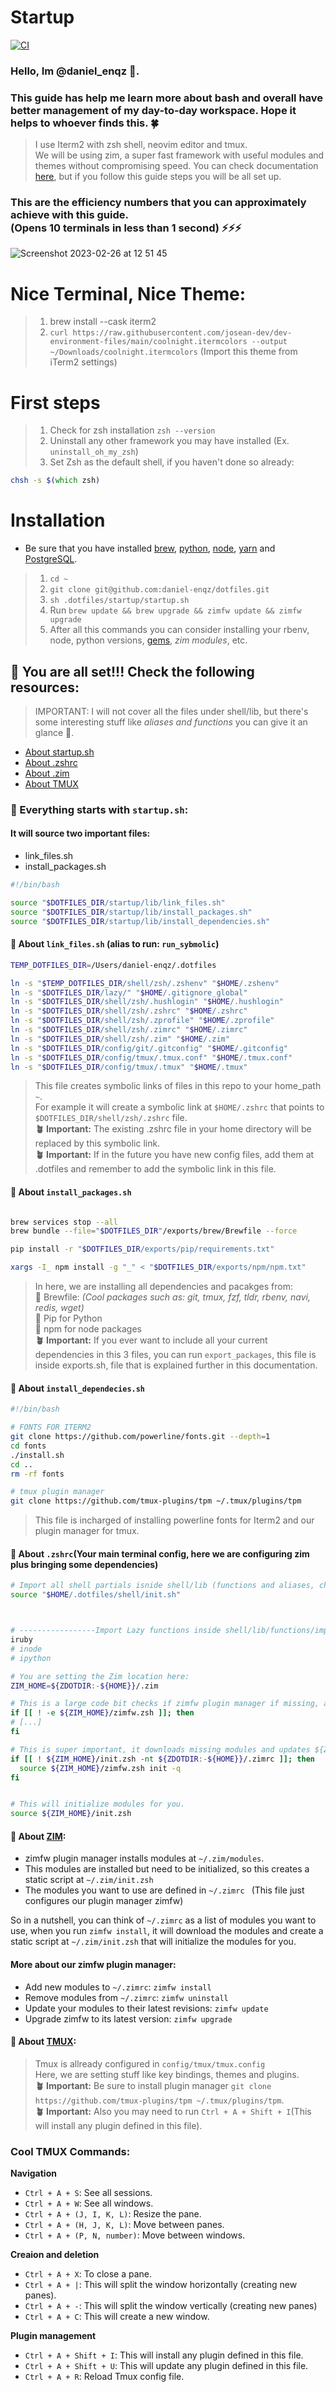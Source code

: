 # Startup
[![CI](https://github.com/daniel-enqz/dotfiles/actions/workflows/main.yaml/badge.svg)](https://github.com/daniel-enqz/dotfiles/actions/workflows/main.yaml)
### Hello, Im @daniel_enqz 👋. <br>
### This guide has help me learn more about bash and overall have better management of my day-to-day workspace. Hope it helps to whoever finds this. 🍀

> I use Iterm2 with zsh shell, neovim editor and tmux.<br>
> We will be using zim, a super fast framework with useful modules and themes without compromising speed. You can check documentation [here](https://github.com/zimfw/zimfw#manual-installation), but if you follow this guide steps you will be all set up.

### This are the efficiency numbers that you can approximately achieve with this guide. <br> (Opens 10 terminals in less than 1 second) ⚡️⚡️⚡️
![Screenshot 2023-02-26 at 12 51 45](https://user-images.githubusercontent.com/72522628/221430646-8f050482-9824-482f-87f6-b9ade4c4710a.jpg)

# Nice Terminal, Nice Theme:
> 1. brew install --cask iterm2
> 2. `curl https://raw.githubusercontent.com/josean-dev/dev-environment-files/main/coolnight.itermcolors --output ~/Downloads/coolnight.itermcolors` (Import this theme from iTerm2 settings)

# First steps
> 1. Check for zsh installation `zsh --version`
> 2. Uninstall any other framework you may have installed (Ex. `uninstall_oh_my_zsh`)
> 3. Set Zsh as the default shell, if you haven't done so already:

```zsh
chsh -s $(which zsh)
````

# Installation
- Be sure that you have installed [brew](https://github.com/lewagon/setup/blob/master/macos.md#homebrew), [python](https://github.com/lewagon/data-setup/blob/master/macOS.md#installing-python-with-pyenv), [node](https://github.com/lewagon/setup/blob/master/macos.md#nodejs), [yarn](https://github.com/lewagon/setup/blob/master/macos.md#yarn) and [PostgreSQL](https://github.com/lewagon/setup/blob/master/macos.md#postgresql).

> 1. `cd ~`
> 2. `git clone git@github.com:daniel-enqz/dotfiles.git`
> 3. `sh .dotfiles/startup/startup.sh`
> 4. Run `brew update && brew upgrade && zimfw update && zimfw upgrade`
> 5. After all this commands you can consider installing your rbenv, node, python versions, [gems](https://github.com/lewagon/setup/blob/master/macos.md#ruby), *zim modules*, etc.

## 🎉 You are all set!!! Check the following resources:
> IMPORTANT: I will not cover all the files under shell/lib, but there's some interesting stuff like _aliases and functions_ you can give it an glance 👀.
- [About startup.sh](https://github.com/daniel-enqz/dotfiles/blob/main/README.md#-everything-starts-with-startupsh)
- [About .zshrc](https://github.com/daniel-enqz/dotfiles/blob/main/README.md#-everything-starts-with-startupsh)
- [About .zim](https://github.com/daniel-enqz/dotfiles/blob/main/README.md#-everything-starts-with-startupsh)
- [About TMUX](https://github.com/daniel-enqz/dotfiles/blob/main/README.md#-about-tmux)

### 🌱 Everything starts with `startup.sh`:

#### It will source two important files:
- link_files.sh
- install_packages.sh

```bash
#!/bin/bash

source "$DOTFILES_DIR/startup/lib/link_files.sh"
source "$DOTFILES_DIR/startup/lib/install_packages.sh"
source "$DOTFILES_DIR/startup/lib/install_dependencies.sh"
```

#### 🦦 About `link_files.sh` (alias to run: `run_sybmolic`)

```bash
TEMP_DOTFILES_DIR=/Users/daniel-enqz/.dotfiles

ln -s "$TEMP_DOTFILES_DIR/shell/zsh/.zshenv" "$HOME/.zshenv"
ln -s "$DOTFILES_DIR/lazy/" "$HOME/.gitignore_global"
ln -s "$DOTFILES_DIR/shell/zsh/.hushlogin" "$HOME/.hushlogin"
ln -s "$DOTFILES_DIR/shell/zsh/.zshrc" "$HOME/.zshrc"
ln -s "$DOTFILES_DIR/shell/zsh/.zprofile" "$HOME/.zprofile"
ln -s "$DOTFILES_DIR/shell/zsh/.zimrc" "$HOME/.zimrc"
ln -s "$DOTFILES_DIR/shell/zsh/.zim" "$HOME/.zim"
ln -s "$DOTFILES_DIR/config/git/.gitconfig" "$HOME/.gitconfig"
ln -s "$DOTFILES_DIR/config/tmux/.tmux.conf" "$HOME/.tmux.conf"
ln -s "$DOTFILES_DIR/config/tmux/.tmux" "$HOME/.tmux"
```

> This file creates symbolic links of files in this repo to your home_path `~`. <br>
> For example it will create a symbolic link at `$HOME/.zshrc` that points to `$DOTFILES_DIR/shell/zsh/.zshrc` file. <br>
> **🪴 Important:** The existing .zshrc file in your home directory will be replaced by this symbolic link.<br>
> **🪴 Important:** If in the future you have new config files, add them at .dotfiles and remember to add the symbolic link in this file.

#### 🦦 About `install_packages.sh`

```bash

brew services stop --all
brew bundle --file="$DOTFILES_DIR"/exports/brew/Brewfile --force

pip install -r "$DOTFILES_DIR/exports/pip/requirements.txt"

xargs -I_ npm install -g "_" < "$DOTFILES_DIR/exports/npm/npm.txt"

```

> In here, we are installing all dependencies and pacakges from:<br>
> 🍺 Brewfile: _(Cool packages such as: git, tmux, fzf, tldr, rbenv, navi, redis, wget)_ <br>
> 🐍 Pip for Python <br>
> 🧼 npm for node packages <br>
> **🪴 Important:** If you ever want to include all your current dependencies in this 3 files, you can run `export_packages`, this file is inside exports.sh, file that is explained further in this documentation.

#### 🦦 About `install_dependecies.sh`

```bash
#!/bin/bash

# FONTS FOR ITERM2
git clone https://github.com/powerline/fonts.git --depth=1
cd fonts
./install.sh
cd ..
rm -rf fonts

# tmux plugin manager
git clone https://github.com/tmux-plugins/tpm ~/.tmux/plugins/tpm

```
> This file is incharged of installing powerline fonts for Iterm2 and our plugin manager for tmux.

#### 🦦 About `.zshrc`(Your main terminal config, here we are configuring zim plus bringing some dependencies)

```zsh
# Import all shell partials isnide shell/lib (functions and aliases, check them out)
source "$HOME/.dotfiles/shell/init.sh"



# -----------------Import Lazy functions inside shell/lib/functions/imports.sh
iruby
# inode
# ipython

# You are setting the Zim location here:
ZIM_HOME=${ZDOTDIR:-${HOME}}/.zim

# This is a large code bit checks if zimfw plugin manager if missing, and downloads it.
if [[ ! -e ${ZIM_HOME}/zimfw.zsh ]]; then
# [...]
fi

# This is super important, it downloads missing modules and updates ${ZIM_HOME}/init.zsh if missing or outdated.
if [[ ! ${ZIM_HOME}/init.zsh -nt ${ZDOTDIR:-${HOME}}/.zimrc ]]; then
  source ${ZIM_HOME}/zimfw.zsh init -q
fi


# This will initialize modules for you.
source ${ZIM_HOME}/init.zsh
```
#### 🦦 About [ZIM](https://github.com/zimfw/zimfw#set-up-zshrc):

- zimfw plugin manager installs modules at `~/.zim/modules`.
- This modules are installed but need to be initialized, so this creates a static script at `~/.zim/init.zsh`
- The modules you want to use are defined in `~/.zimrc ` (This file just configures our plugin manager zimfw)

So in a nutshell, you can think of `~/.zimrc` as a list of modules you want to use, when you run `zimfw install`, it will download the modules and create a static script at `~/.zim/init.zsh` that will initialize the modules for you.

#### More about our zimfw plugin manager:

- Add new modules to `~/.zimrc`: `zimfw install`
- Remove modules from `~/.zimrc`: `zimfw uninstall`
- Update your modules to their latest revisions: `zimfw update`
- Upgrade zimfw to its latest version: `zimfw upgrade`

#### 🦦 About [TMUX](https://github.com/tmux):
> Tmux is allready configured in `config/tmux/tmux.config`<br>
> Here, we are setting stuff like key bindings, themes and plugins.<br>
> **🪴 Important:** Be sure to install plugin manager `git clone https://github.com/tmux-plugins/tpm ~/.tmux/plugins/tpm`.<br>
> **🪴 Important:** Also you may need to run `Ctrl + A + Shift + I`(This will install any plugin defined in this file).

### Cool TMUX Commands:

**Navigation**
- `Ctrl + A + S`: See all sessions.
- `Ctrl + A + W`: See all windows.
- `Ctrl + A + (J, I, K, L)`: Resize the pane.
- `Ctrl + A + (H, J, K, L)`: Move between panes.
- `Ctrl + A + (P, N, number)`: Move between windows.

**Creaion and deletion**
- `Ctrl + A + X`: To close a pane.
- `Ctrl + A + |`: This will split the window horizontally (creating new panes).
- `Ctrl + A + -`: This will split the window vertically (creating new panes)
- `Ctrl + A + C`: This will create a new window.

**Plugin management**
- `Ctrl + A + Shift + I`: This will install any plugin defined in this file.
- `Ctrl + A + Shift + U`: This will update any plugin defined in this file.
- `Ctrl + A + R`: Reload Tmux config file.


